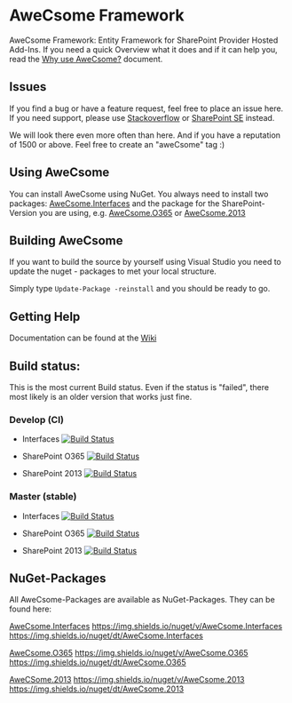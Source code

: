 # AweCsome Framework
AweCsome Framework: Entity Framework for SharePoint Provider Hosted Add-Ins. If you need a quick Overview what it does and if it can help you, read the [Why use AweCsome?](/help/about.md) document.

## Issues
If you find a bug or have a feature request, feel free to place an issue here. If you need support, please use [Stackoverflow](https://stackoverflow.com) or [SharePoint SE](https://sharepoint.stackexchange.com) instead.

We will look there even more often than here. And if you have a reputation of 1500 or above. Feel free to create an "aweCsome" tag :)

## Using AweCsome
You can install AweCsome using NuGet. You always need to install two packages: [AweCsome.Interfaces](https://www.nuget.org/packages/AweCsome.Interfaces) and the package for the SharePoint-Version you are using, e.g. [AweCsome.O365](https://www.nuget.org/packages/AweCsome.O365) or [AweCsome.2013](https://www.nuget.org/packages/AweCsome.2013)

## Building AweCsome
If you want to build the source by yourself using Visual Studio you need to update the nuget - packages to met your local structure.

Simply type `Update-Package -reinstall` and you should be ready to go.

## Getting Help
Documentation can be found at the [Wiki](../../../wiki)

## Build status:
This is the most current Build status. Even if the status is "failed", there most likely is an older version that works just fine.
### Develop (CI)
* Interfaces 
[![Build Status](https://olealbers.visualstudio.com/AweCsome/_apis/build/status/Debug/AweCsome-Interfaces-Develop?branchName=develop)](https://olealbers.visualstudio.com/AweCsome/_build/latest?definitionId=7&branchName=develop)

* SharePoint O365
[![Build Status](https://olealbers.visualstudio.com/AweCsome/_apis/build/status/Debug/AweCsome-365-Develop?branchName=develop)](https://olealbers.visualstudio.com/AweCsome/_build/latest?definitionId=5&branchName=develop)

* SharePoint 2013
[![Build Status](https://olealbers.visualstudio.com/AweCsome/_apis/build/status/Debug/AweCsome-2013-Develop?branchName=develop)](https://olealbers.visualstudio.com/AweCsome/_build/latest?definitionId=6&branchName=develop)

### Master (stable)
* Interfaces
[![Build Status](https://olealbers.visualstudio.com/AweCsome/_apis/build/status/Release/AweCsome-Interfaces-Master?branchName=master)](https://olealbers.visualstudio.com/AweCsome/_build/latest?definitionId=9&branchName=master)

* SharePoint O365
[![Build Status](https://olealbers.visualstudio.com/AweCsome/_apis/build/status/Release/AweCsome-365-Master?branchName=master)](https://olealbers.visualstudio.com/AweCsome/_build/latest?definitionId=10&branchName=master)

* SharePoint 2013
[![Build Status](https://olealbers.visualstudio.com/AweCsome/_apis/build/status/Release/AweCsome-2013-Master?branchName=master)](https://olealbers.visualstudio.com/AweCsome/_build/latest?definitionId=11&branchName=master)

## NuGet-Packages
All AweCsome-Packages are available as NuGet-Packages. They can be found here:

[AweCsome.Interfaces](https://www.nuget.org/packages/AweCsome.Interfaces/) https://img.shields.io/nuget/v/AweCsome.Interfaces https://img.shields.io/nuget/dt/AweCsome.Interfaces

[AweCsome.O365](https://www.nuget.org/packages/AweCsome.O365/) https://img.shields.io/nuget/v/AweCsome.O365 https://img.shields.io/nuget/dt/AweCsome.O365

[AweCSome.2013](https://www.nuget.org/packages/AweCsome.2013/) https://img.shields.io/nuget/v/AweCsome.2013 https://img.shields.io/nuget/dt/AweCsome.2013
